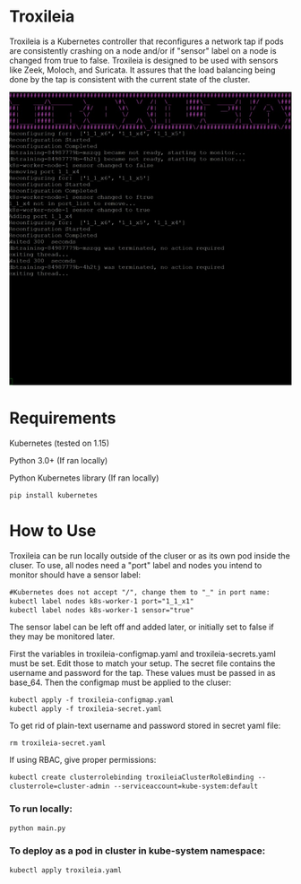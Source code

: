 Troxileia
=========

Troxileia is a Kubernetes controller that reconfigures a network tap if pods are consistently crashing on a node and/or if "sensor" label on a node is changed from true to false. Troxileia is designed to be used with sensors like Zeek, Moloch, and Suricata. It assures that the load balancing being done by the tap is consistent with the current state of the cluster.

![Picture here](docs/images/troxileia.jpg "Troxileia")

Requirements
============

Kubernetes (tested on 1.15)

Python 3.0+ (If ran locally)

Python Kubernetes library (If ran locally)
```
pip install kubernetes
```
How to Use
==========

Troxileia can be run locally outside of the cluser or as its own pod inside the cluser. To use, all nodes need a "port" label and nodes you intend to monitor should have a sensor label:

```
#Kubernetes does not accept "/", change them to "_" in port name:
kubectl label nodes k8s-worker-1 port="1_1_x1"
kubectl label nodes k8s-worker-1 sensor="true"
```
The sensor label can be left off and added later, or initially set to false if they may be monitored later.

First the variables in troxileia-configmap.yaml and troxileia-secrets.yaml must be set. Edit those to match your setup. The secret file contains the username and password for the tap. These values must be passed in as base_64.
Then the configmap must be applied to the cluser:
```
kubectl apply -f troxileia-configmap.yaml
kubectl apply -f troxileia-secret.yaml
```
To get rid of plain-text username and password stored in secret yaml file:
```
rm troxileia-secret.yaml
```
If using RBAC, give proper permissions:

```
kubectl create clusterrolebinding troxileiaClusterRoleBinding --clusterrole=cluster-admin --serviceaccount=kube-system:default
```
### To run locally:
```
python main.py
```


### To deploy as a pod in cluster in kube-system namespace:

```
kubectl apply troxileia.yaml
```
